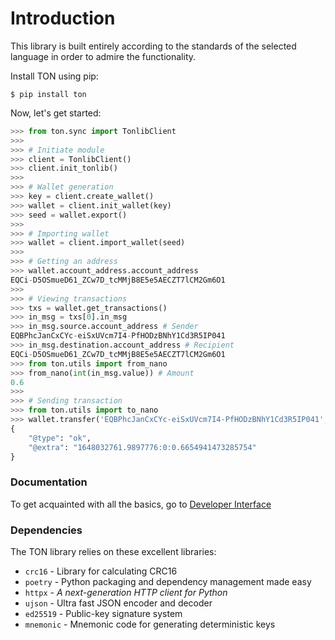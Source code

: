 # Introduction

This library is built entirely according to the standards of the selected language in order to admire the functionality.

Install TON using pip:

```
$ pip install ton
```

Now, let's get started:

```python
>>> from ton.sync import TonlibClient
>>>
>>> # Initiate module
>>> client = TonlibClient()
>>> client.init_tonlib()
>>> 
>>> # Wallet generation
>>> key = client.create_wallet()
>>> wallet = client.init_wallet(key)
>>> seed = wallet.export()
>>>
>>> # Importing wallet
>>> wallet = client.import_wallet(seed) 
>>>
>>> # Getting an address
>>> wallet.account_address.account_address
EQCi-D5OSmueD61_ZCw7D_tcMMjB8E5e5AECZT7lCM2Gm6O1
>>>
>>> # Viewing transactions
>>> txs = wallet.get_transactions()
>>> in_msg = txs[0].in_msg
>>> in_msg.source.account_address # Sender
EQBPhcJanCxCYc-eiSxUVcm7I4-PfHODzBNhY1Cd3R5IP041
>>> in_msg.destination.account_address # Recipient
EQCi-D5OSmueD61_ZCw7D_tcMMjB8E5e5AECZT7lCM2Gm6O1
>>> from ton.utils import from_nano
>>> from_nano(int(in_msg.value)) # Amount
0.6
>>> 
>>> # Sending transaction
>>> from ton.utils import to_nano
>>> wallet.transfer('EQBPhcJanCxCYc-eiSxUVcm7I4-PfHODzBNhY1Cd3R5IP041', to_nano(0.3), comment='test')
{
    "@type": "ok",
    "@extra": "1648032761.9897776:0:0.6654941473285754"
}
```

### Documentation <a href="#documentation" id="documentation"></a>

To get acquainted with all the basics, go to [Developer Interface](developer-interface/)

### Dependencies <a href="#dependencies" id="dependencies"></a>

The TON library relies on these excellent libraries:

* `crc16` - Library for calculating CRC16
* `poetry` - Python packaging and dependency management made easy
* `httpx` _- A next-generation HTTP client for Python_
* `ujson` - Ultra fast JSON encoder and decoder
* `ed25519` - Public-key signature system
* `mnemonic` - Mnemonic code for generating deterministic keys
